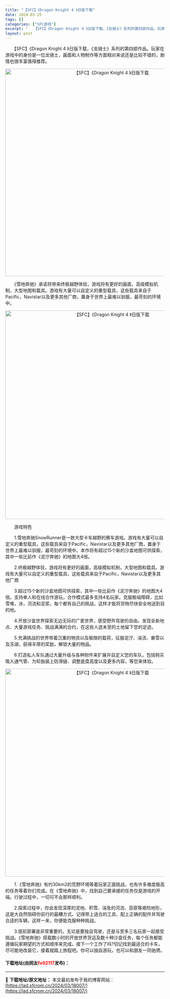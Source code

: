 ```yaml
---
title: "【SFC】《Dragon Knight 4 》日版下载"
date: 2024-03-25
tags: []
categories: ["SFC游戏"]
excerpt: "　　【SFC】《Dragon Knight 4 》日版下载，《龙骑士》系列的第四部作品。玩家在游戏中的身份是一位龙骑士，画面和人物制作等方面相对来说还是比较不错的，剧情也很丰富值得推荐。 　　《雪地奔驰》承诺将带来终极越野体验，游戏将有更好的画面，高级模拟机制，大型地图和载具。游戏有大量可以自定义的&hellip;"
layout: post
---
```


 <p>　　【SFC】《Dragon Knight 4 》日版下载，《龙骑士》系列的第四部作品。玩家在游戏中的身份是一位龙骑士，画面和人物制作等方面相对来说还是比较不错的，剧情也很丰富值得推荐。</p> <p align="center"><img align="" border="0" src="https://lad.sfcrom.cn/wp-content/uploads/2024/03/20240324_6600b5c319ae9.png" width="655" alt="【SFC】《Dragon Knight 4 》日版下载" /></p> <p>　　《雪地奔驰》承诺将带来终极越野体验，游戏将有更好的画面，高级模拟机制，大型地图和载具。游戏有大量可以自定义的重型载具，这些载具来自于Pacific，Navistar以及更多其他厂商，置身于世界上最难以驯服，最苛刻的环境中。</p> <p align="center"><img align="" border="0" src="https://lad.sfcrom.cn/wp-content/uploads/2024/03/20240324_6600b5c4a5ed1.png" width="658" alt="【SFC】《Dragon Knight 4 》日版下载" /></p> <p>　　游戏特色</p> <p>　　1.雪地奔驰SnowRunner是一款大型卡车越野的赛车游戏。游戏有大量可以自定义的重型载具，这些载具来自于Pacific，Navistar以及更多其他厂商，置身于世界上最难以驯服，最苛刻的环境中。本作将有超过15个新的沙盒地图可供探索，其中一些比前作《泥泞奔驰》的地图大4倍。</p> <p>　　2.终极越野体验，游戏将有更好的画面，高级模拟机制，大型地图和载具。游戏有大量可以自定义的重型载具，这些载具来自于Pacific，Navistar以及更多其他厂商</p> <p>　　3.超过15个新的沙盒地图可供探索，其中一些比前作《泥泞奔驰》的地图大4倍。支持单人和在线合作游玩，合作模式最多支持4名玩家。克服极端障碍，比如雪堆，冰，河流和泥浆，每个都有自己的挑战，这样才能将货物尽快安全地送到目的地。</p> <p>　　4.开放沙盒世界探索无边无际的广袤世界，感受野外驾驶的自由。发现全新地点、大量游戏任务、挑战满满的合约，在这些人迹未至的土地留下您的足迹。</p> <p>　　5.充满挑战的世界带着沉重的物资以及极限的载荷，征服泥泞、湍流、暴雪以及冻湖，获得丰厚的奖励，解锁大量的物品。</p> <p>　　6.打造私人车队通过大量升级与各种附件来扩展并自定义您的车队，包括购买吸入通气管、为轮胎装上防滑链、调整底盘高度以及更多内容，等您来体验。</p> <p align="center"><img align="" border="0" src="https://lad.sfcrom.cn/wp-content/uploads/2024/03/20240324_6600b5c61a15e.png" width="656" alt="【SFC】《Dragon Knight 4 》日版下载" /></p> <p>　　1.《雪地奔驰》有约30km2的荒野环境等着玩家正面挑战，也有许多难度极高的任务等着你们完成。在《雪地奔驰》中，找到自己要承接的任务仅是游戏的开端。行驶过程中，一切可不会那样顺利。</p> <p>　　2.探索过程中，你会发现深厚的泥地、积雪、湍急的河流、苔原等艰险地形，这是大自然阻碍你前行的最糟方式。记得带上适合的工具、配上正确的配件并驾驶合适的车辆，这样一来，你便能克服种种挑战。</p> <p>　　3.提前部署是非常重要的，无论是要独自驾驶，还是与至多三名玩家一起接受挑战。《雪地奔驰》搭载数小时的开放世界货运及数十种沙盒任务，每个任务都能遵循玩家期望的方式和顺序来完成。接下一个工作了吗?切记找到最适合的卡车，尽可能地改装它，接着就踏上旅程吧。你可以独自游玩，也可以和朋友一同驰骋。</p> <p><h4>下载地址(由网友<font color="red">fx02117</font>发布)：</h4></p> 

---
📖 **下载地址/原文地址：** 本文最初发布于我的博客网站：[https://lad.sfcrom.cn/2024/03/18007/](https://lad.sfcrom.cn/2024/03/18007/)
